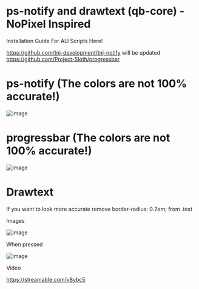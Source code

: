 # ps-notify and drawtext (qb-core) - NoPixel Inspired

Installation Guide For ALl Scripts Here!

https://github.com/tnj-development/tnj-notify will be updated 
https://github.com/Project-Sloth/progressbar

# ps-notify (The colors are not 100% accurate!)

![image](https://user-images.githubusercontent.com/76920136/168729052-cb669845-0dfd-4aae-b1b5-5260affa4702.png)

# progressbar (The colors are not 100% accurate!)

![image](https://i.imgur.com/09nqjt4.jpeg)

# Drawtext 
If you want to look more accurate remove border-radius: 0.2em; from .text

Images 

![image](https://user-images.githubusercontent.com/76920136/168768091-194e130e-67b1-4c85-b3ca-86530adb2330.png)

When pressed

![image](https://user-images.githubusercontent.com/76920136/168768152-addb2e3a-86f4-4353-8152-db5be66678c3.png)

Video

https://streamable.com/v8ybc5
